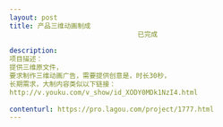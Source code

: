 ```yaml
---                
layout: post       
title: 产品三维动画制成
                                已完成
           
description: 
项目描述：
提供三维原文件，
要求制作三维动画广告，需要提供创意是，时长30秒，
长期需求，大制内容类似以下链接：
http://v.youku.com/v_show/id_XODY0MDk1NzI4.html
     
contenturl: https://pro.lagou.com/project/1777.html      
---                 
```


